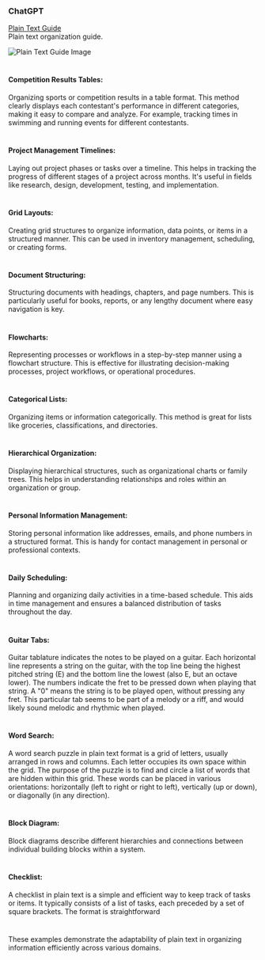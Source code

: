 ### ChatGPT

[Plain Text Guide](https://chat.openai.com/g/g-63ldbtCMe-plain-text-guide)
<br>
Plain text organization guide.

![Plain Text Guide Image](https://github.com/sourceduty/Plain_Text/assets/123030236/4dc871cb-62e4-4e31-bb03-710e45a86cb4)

#

#### Competition Results Tables: 

Organizing sports or competition results in a table format. This method clearly displays each contestant's performance in different categories, making it easy to compare and analyze. For example, tracking times in swimming and running events for different contestants.

#

#### Project Management Timelines: 

Laying out project phases or tasks over a timeline. This helps in tracking the progress of different stages of a project across months. It's useful in fields like research, design, development, testing, and implementation.

#

#### Grid Layouts: 

Creating grid structures to organize information, data points, or items in a structured manner. This can be used in inventory management, scheduling, or creating forms.

#

#### Document Structuring: 

Structuring documents with headings, chapters, and page numbers. This is particularly useful for books, reports, or any lengthy document where easy navigation is key.

#


#### Flowcharts: 

Representing processes or workflows in a step-by-step manner using a flowchart structure. This is effective for illustrating decision-making processes, project workflows, or operational procedures.

#


#### Categorical Lists: 

Organizing items or information categorically. This method is great for lists like groceries, classifications, and directories.

#

#### Hierarchical Organization: 

Displaying hierarchical structures, such as organizational charts or family trees. This helps in understanding relationships and roles within an organization or group.

#

#### Personal Information Management: 

Storing personal information like addresses, emails, and phone numbers in a structured format. This is handy for contact management in personal or professional contexts.

#

#### Daily Scheduling: 

Planning and organizing daily activities in a time-based schedule. This aids in time management and ensures a balanced distribution of tasks throughout the day.

#

#### Guitar Tabs:

Guitar tablature indicates the notes to be played on a guitar. Each horizontal line represents a string on the guitar, with the top line being the highest pitched string (E) and the bottom line the lowest (also E, but an octave lower). The numbers indicate the fret to be pressed down when playing that string. A "0" means the string is to be played open, without pressing any fret. This particular tab seems to be part of a melody or a riff, and would likely sound melodic and rhythmic when played.

#

#### Word Search:

A word search puzzle in plain text format is a grid of letters, usually arranged in rows and columns. Each letter occupies its own space within the grid. The purpose of the puzzle is to find and circle a list of words that are hidden within this grid. These words can be placed in various orientations: horizontally (left to right or right to left), vertically (up or down), or diagonally (in any direction).

#

#### Block Diagram:

Block diagrams describe different hierarchies and connections between individual building blocks within a system.

#

#### Checklist:

A checklist in plain text is a simple and efficient way to keep track of tasks or items. It typically consists of a list of tasks, each preceded by a set of square brackets. The format is straightforward

#

These examples demonstrate the adaptability of plain text in organizing information efficiently across various domains.

#
